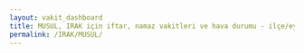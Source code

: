 ```yaml
---
layout: vakit_dashboard
title: MUSUL, IRAK için iftar, namaz vakitleri ve hava durumu - ilçe/eyalet seç
permalink: /IRAK/MUSUL/
---
```


<script type="text/javascript">
  var GLOBAL_COUNTRY = 'IRAK';
  var GLOBAL_CITY = 'MUSUL';
  var GLOBAL_STATE = '';
  var lat = 72;
  var lon = 21;
</script>
